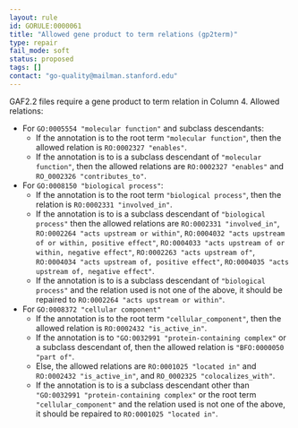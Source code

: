 ```yaml
---
layout: rule
id: GORULE:0000061
title: "Allowed gene product to term relations (gp2term)"
type: repair
fail_mode: soft
status: proposed
tags: []
contact: "go-quality@mailman.stanford.edu"
---
```


GAF2.2 files require a gene product to term relation in Column 4. Allowed relations:  
* For `GO:0005554 "molecular function"` and subclass descendants:
    * If the annotation is to the root term `"molecular function"`, then the allowed relation is `RO:0002327 "enables"`.
    * If the annotation is to is a subclass descendant of `"molecular function"`, then the allowed relations are `RO:0002327 "enables"` and `RO_0002326 "contributes_to"`.
* For `GO:0008150 "biological process"`: 
    * If the annotation is to the root term `"biological process"`, then the relation is `RO:0002331 "involved_in"`.
    * If the annotation is to is a subclass descendant of `"biological process"` then the allowed relations are `RO:0002331 "involved_in"`, `RO:0002264 "acts upstream or within"`, `RO:0004032 "acts upstream of or within, positive effect"`, `RO:0004033 "acts upstream of or within, negative effect"`, `RO:0002263 "acts upstream of"`, `RO:0004034 "acts upstream of, positive effect"`, `RO:0004035 "acts upstream of, negative effect"`. 
    * If the annotation is to is a subclass descendant of `"biological process"` and the relation used is not one of the above, it should be repaired to `RO:0002264 "acts upstream or within"`.
* For `GO:0008372 "cellular component"`
    * If the annotation is to the root term `"cellular_component"`, then the allowed relation is `RO:0002432 "is_active_in"`.
    * If the annotation is to `"GO:0032991 "protein-containing complex"` or a subclass descendant of, then the allowed relation is `"BFO:0000050 "part of"`.
    * Else, the allowed relations are `RO:0001025 "located in"` and `RO:0002432 "is_active_in"`, and `RO_0002325 "colocalizes_with"`.
    * If the annotation is to is a subclass descendant other than `"GO:0032991 "protein-containing complex"` or the root term `"cellular_component"` and the relation used is not one of the above, it should be repaired to `RO:0001025 "located in"`.
